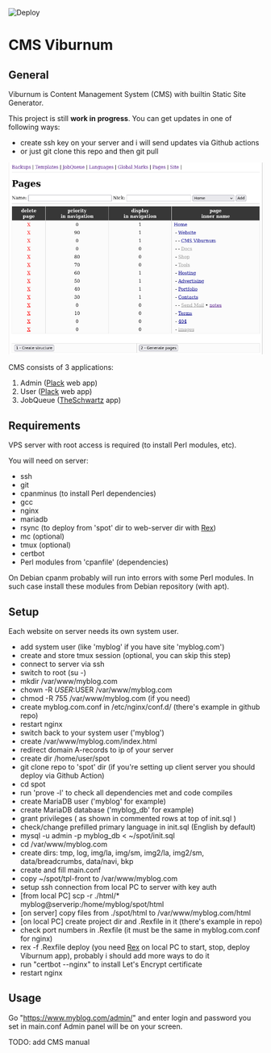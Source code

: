 ![Deploy](https://github.com/agrinevich/viburnum/workflows/Deploy_avl/badge.svg?branch=main)

# CMS Viburnum

## General

Viburnum is Content Management System (CMS) with builtin Static Site Generator.

This project is still **work in progress**. You can get updates in one of following ways:
- create ssh key on your server and i will send updates via Github actions
- or just git clone this repo and then git pull

![screenshot](/assets/images/cms-viburnum-screenshot.png)

CMS consists of 3 applications:

1. Admin ([Plack](https://github.com/plack/Plack/) web app)
2. User ([Plack](https://github.com/plack/Plack/) web app)
3. JobQueue ([TheSchwartz](https://github.com/akiym/TheSchwartz/) app)

## Requirements

VPS server with root access is required (to install Perl modules, etc).

You will need on server:

- ssh
- git
- cpanminus (to install Perl dependencies)
- gcc
- nginx
- mariadb
- rsync (to deploy from 'spot' dir to web-server dir with [Rex](https://github.com/RexOps/Rex/))
- mc (optional)
- tmux (optional)
- certbot
- Perl modules from 'cpanfile' (dependencies)

On Debian cpanm probably will run into errors with some Perl modules. In such case install these modules from Debian repository (with apt).

## Setup

Each website on server needs its own system user.

- add system user (like 'myblog' if you have site 'myblog.com')
- create and store tmux session (optional, you can skip this step)
- connect to server via ssh
- switch to root (su -)
- mkdir /var/www/myblog.com
- chown -R $USER:$USER /var/www/myblog.com
- chmod -R 755 /var/www/myblog.com (if you need)
- create myblog.com.conf in /etc/nginx/conf.d/ (there's example in github repo)
- restart nginx
- switch back to your system user ('myblog')
- create /var/www/myblog.com/index.html
- redirect domain A-records to ip of your server
- create dir /home/user/spot
- git clone repo to 'spot' dir (if you're setting up client server you should deploy via Github Action)
- cd spot
- run 'prove -l' to check all dependencies met and code compiles
- create MariaDB user ('myblog' for example)
- create MariaDB database ('myblog_db' for example)
- grant privileges ( as shown in commented rows at top of init.sql )
- check/change prefilled primary language in init.sql (English by default)
- mysql -u admin -p myblog_db < ~/spot/init.sql
- cd /var/www/myblog.com
- create dirs: tmp, log, img/la, img/sm, img2/la, img2/sm, data/breadcrumbs, data/navi, bkp
- create and fill main.conf
- copy ~/spot/tpl-front to /var/www/myblog.com
- setup ssh connection from local PC to server with key auth
- [from local PC] scp -r ./html/* myblog@serverip:/home/myblog/spot/html
- [on server] copy files from ./spot/html to /var/www/myblog.com/html
- [on local PC] create project dir and .Rexfile in it (there's example in repo)
- check port numbers in .Rexfile (it must be the same in myblog.com.conf for nginx)
- rex -f .Rexfile deploy (you need [Rex](https://github.com/RexOps/Rex/) on local PC to start, stop, deploy Viburnum app), probably i should add more ways to do it
- run "certbot --nginx" to install Let's Encrypt certificate
- restart nginx

## Usage

Go "https://www.myblog.com/admin/" and enter login and password you set in main.conf
Admin panel will be on your screen.

TODO: add CMS manual
